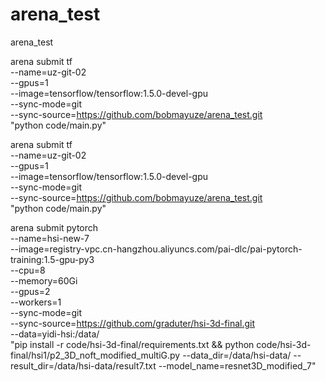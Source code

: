 # arena_test
arena_test


arena submit tf \
             --name=uz-git-02 \
             --gpus=1 \
             --image=tensorflow/tensorflow:1.5.0-devel-gpu \
             --sync-mode=git \
             --sync-source=https://github.com/bobmayuze/arena_test.git \
             "python code/main.py"

arena submit tf \
             --name=uz-git-02 \
             --gpus=1 \
             --image=tensorflow/tensorflow:1.5.0-devel-gpu \
             --sync-mode=git \
             --sync-source=https://github.com/bobmayuze/arena_test.git \
             "python code/main.py"             

arena submit pytorch \
    --name=hsi-new-7 \
    --image=registry-vpc.cn-hangzhou.aliyuncs.com/pai-dlc/pai-pytorch-training:1.5-gpu-py3 \
    --cpu=8 \
    --memory=60Gi \
    --gpus=2 \
    --workers=1 \
    --sync-mode=git \
    --sync-source=https://github.com/graduter/hsi-3d-final.git \
    --data=yidi-hsi:/data/ \
    "pip install -r code/hsi-3d-final/requirements.txt && python code/hsi-3d-final/hsi1/p2_3D_noft_modified_multiG.py --data_dir=/data/hsi-data/ --result_dir=/data/hsi-data/result7.txt --model_name=resnet3D_modified_7"    